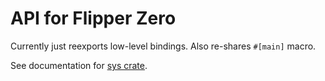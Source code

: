 # API for Flipper Zero

Currently just reexports low-level bindings.
Also re-shares `#[main]` macro.


See documentation for [sys crate](https://crates.io/crates/flipper0-sys).
